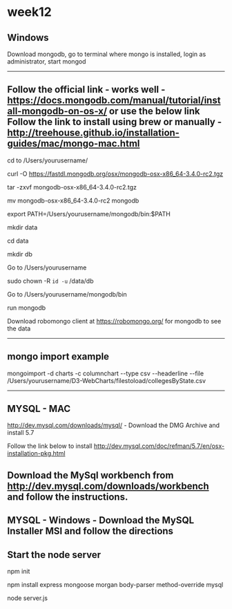 # week12

Windows
--------------------------------------
Download mongodb, go to terminal where mongo is installed, login as administrator, start mongod 

----------------------------------------------------------------------
Follow the official link - works well -
https://docs.mongodb.com/manual/tutorial/install-mongodb-on-os-x/
or use the below link
Follow the link to install using brew or manually - http://treehouse.github.io/installation-guides/mac/mongo-mac.html
-------------------------------------------------------------------
cd to /Users/yourusername/

curl -O https://fastdl.mongodb.org/osx/mongodb-osx-x86_64-3.4.0-rc2.tgz 

tar -zxvf mongodb-osx-x86_64-3.4.0-rc2.tgz 

mv mongodb-osx-x86_64-3.4.0-rc2 mongodb 

export PATH=/Users/yourusername/mongodb/bin:$PATH

mkdir data

cd data

mkdir db

Go to /Users/yourusername

sudo chown -R `id -u` /data/db

Go to /Users/yourusername/mongodb/bin

run mongodb


Download robomongo client at https://robomongo.org/ for mongodb to see the data

-------------------------------------------------------------------------------------------------------
mongo import example
--------------------------------
mongoimport -d charts -c columnchart --type csv --headerline --file /Users/yourusername/D3-WebCharts/filestoload/collegesByState.csv

--------------------------------------------------------------
MYSQL - MAC
------------------------------------------
http://dev.mysql.com/downloads/mysql/ - Download the DMG Archive and install 5.7

Follow the link below to install
http://dev.mysql.com/doc/refman/5.7/en/osx-installation-pkg.html

Download the MySql workbench from http://dev.mysql.com/downloads/workbench and follow the instructions.
-------------------------------------------------------------------------------------

MYSQL - Windows - Download the MySQL Installer MSI and follow the directions
---------------------------------------------------------------------------------------------------
Start the node server
-----------------------------

npm init

npm install express mongoose morgan body-parser method-override mysql

node server.js

